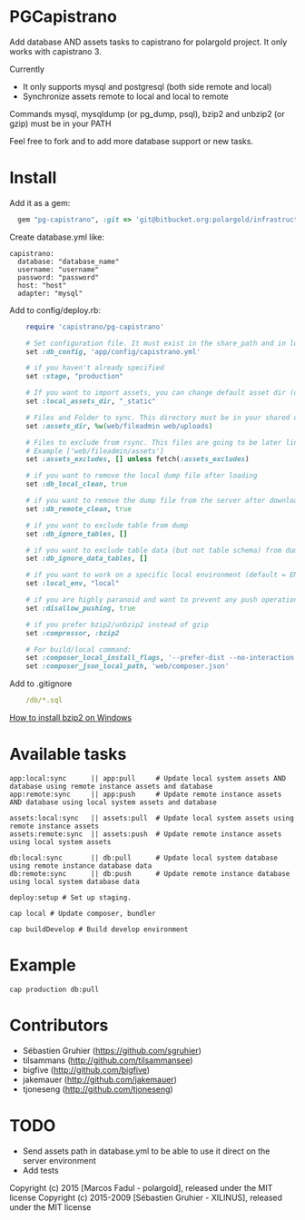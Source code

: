 PGCapistrano
=================

Add database AND assets tasks to capistrano for polargold project.
It only works with capistrano 3.

Currently

* It only supports mysql and postgresql (both side remote and local)
* Synchronize assets remote to local and local to remote

Commands mysql, mysqldump (or pg\_dump, psql), bzip2 and unbzip2 (or gzip) must be in your PATH

Feel free to fork and to add more database support or new tasks.

Install
=======

Add it as a gem:

```ruby
  gem "pg-capistrano", :git => 'git@bitbucket.org:polargold/infrastructure-pg-capistrano.git'
```

Create database.yml like:
```
capistrano:
  database: "database_name"
  username: "username"
  password: "password"
  host: "host"
  adapter: "mysql"

```

Add to config/deploy.rb:

```ruby
    require 'capistrano/pg-capistrano'

    # Set configuration file. It must exist in the share_path and in local system (default = app/config/database.yml)
    set :db_config, 'app/config/capistrano.yml'

    # if you haven't already specified
    set :stage, "production"

    # If you want to import assets, you can change default asset dir (default = _static)
    set :local_assets_dir, "_static"

    # Files and Folder to sync. This directory must be in your shared directory on the server
    set :assets_dir, %w(web/fileadmin web/uploads)

    # Files to exclude from rsync. This files are going to be later links to app/resources.
    # Example ['web/fileadmin/assets']
    set :assets_excludes, [] unless fetch(:assets_excludes)

    # if you want to remove the local dump file after loading
    set :db_local_clean, true

    # if you want to remove the dump file from the server after downloading
    set :db_remote_clean, true

    # if you want to exclude table from dump
    set :db_ignore_tables, []

    # if you want to exclude table data (but not table schema) from dump
    set :db_ignore_data_tables, []

    # if you want to work on a specific local environment (default = ENV['LOCAL_ENV'] || 'local')
    set :local_env, "local"

    # if you are highly paranoid and want to prevent any push operation to the server
    set :disallow_pushing, true

    # if you prefer bzip2/unbzip2 instead of gzip
    set :compressor, :bzip2

    # For build/local command:
    set :composer_local_install_flags, '--prefer-dist --no-interaction --quiet'
    set :composer_json_local_path, 'web/composer.json'


```

Add to .gitignore
```yml
    /db/*.sql
```


[How to install bzip2 on Windows](http://stackoverflow.com/a/25625988/3324219)

Available tasks
===============

    app:local:sync      || app:pull     # Update local system assets AND database using remote instance assets and database
    app:remote:sync     || app:push     # Update remote instance assets AND database using local system assets and database

    assets:local:sync   || assets:pull  # Update local system assets using remote instance assets
    assets:remote:sync  || assets:push  # Update remote instance assets using local system assets

    db:local:sync       || db:pull      # Update local system database using remote instance database data
    db:remote:sync      || db:push      # Update remote instance database using local system database data

    deploy:setup # Set up staging.

    cap local # Update composer, bundler

    cap buildDevelop # Build develop environment

Example
=======

    cap production db:pull


Contributors
============

* Sébastien Gruhier (https://github.com/sgruhier)
* tilsammans (http://github.com/tilsammansee)
* bigfive    (http://github.com/bigfive)
* jakemauer  (http://github.com/jakemauer)
* tjoneseng  (http://github.com/tjoneseng)

TODO
====

* Send assets path in database.yml to be able to use it direct on the server environment
* Add tests

Copyright (c) 2015 [Marcos Fadul - polargold], released under the MIT license
Copyright (c) 2015-2009 [Sébastien Gruhier - XILINUS], released under the MIT license
